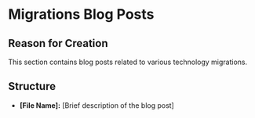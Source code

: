 # Migrations Blog Posts

## Reason for Creation

This section contains blog posts related to various technology migrations.

## Structure

*   **[File Name]:** [Brief description of the blog post]
